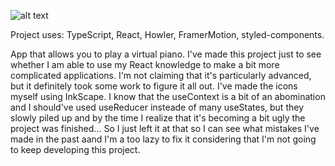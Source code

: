 ![alt text](https://i.imgur.com/RIe69L5.png)

Project uses:
TypeScript, React, Howler, FramerMotion, styled-components. 

App that allows you to play a virtual piano. I've made this project just to see whether I am able to use my React knowledge to make a bit more complicated applications. I'm not claiming that it's particularly advanced, but it definitely took some work to figure it all out. I've made the icons myself using InkScape. I know that the useContext is a bit of an abomination and I should've used useReducer insteade of many useStates, but they slowly piled up and by the time I realize that it's becoming a bit ugly the project was finished... So I just left it at that so I can see what mistakes I've made in the past aand I'm a too lazy to fix it considering that I'm not going to keep developing this project.
